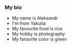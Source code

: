 ### My bio ###
* My name is Aleksandr
* I'm from Yakutia
* My favourite food is rice
* My hobby is photography
* My farourite color is green
